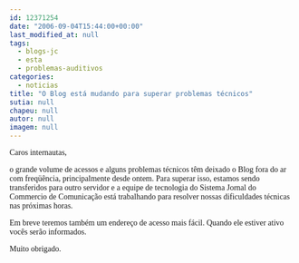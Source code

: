 ```yaml
---
id: 12371254
date: "2006-09-04T15:44:00+00:00"
last_modified_at: null
tags:
  - blogs-jc
  - esta
  - problemas-auditivos
categories:
  - noticias
title: "O Blog está mudando para superar problemas técnicos"
sutia: null
chapeu: null
autor: null
imagem: null
---
```

<p><P><FONT face=Verdana>Caros internautas,</FONT></P></p>
<p><P><FONT face=Verdana>o grande volume de acessos e alguns problemas técnicos têm deixado o Blog fora do ar com freqüência, principalmente desde ontem. Para superar isso, estamos sendo transferidos para outro servidor e a equipe de tecnologia do Sistema Jornal do Commercio de Comunicação está trabalhando para resolver nossas dificuldades técnicas nas próximas horas.</FONT></P></p>
<p><P><FONT face=Verdana>Em breve teremos também um endereço de acesso mais fácil. Quando ele estiver ativo vocês serão informados.</FONT></P></p>
<p><P><FONT face=Verdana>Muito obrigado.</FONT></P> </p>
